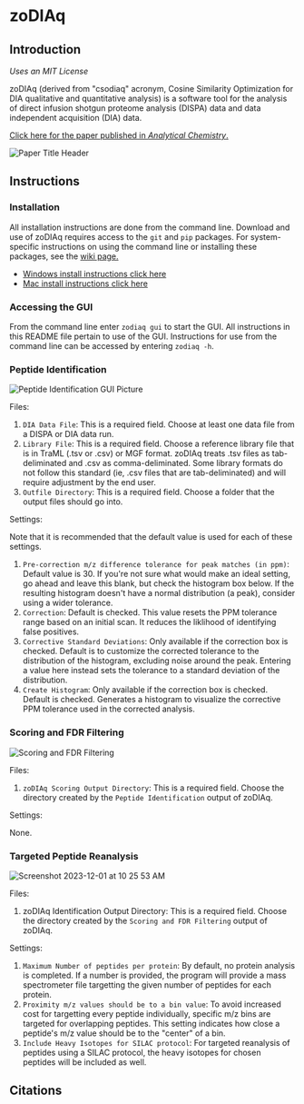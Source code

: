 # zoDIAq
## Introduction

*Uses an MIT License* 

zoDIAq (derived from "csodiaq" acronym, Cosine Similarity Optimization for DIA qualitative and quantitative analysis) is a software tool 
for the analysis of direct infusion shotgun proteome analysis (DISPA) data and data independent acquisition (DIA) data.

[Click here for the paper published in *Analytical Chemistry*.](https://doi.org/10.1021/acs.analchem.1c02021)

![Paper Title Header](https://github.com/xomicsdatascience/zoDIAq/blob/main/img/zodiaq-paper.png)

## Instructions
### Installation

All installation instructions are done from the command line. Download and use of zoDIAq requires access to the `git` and `pip` packages. For system-specific instructions on using the command line or installing these packages, see the [wiki page.](https://github.com/xomicsdatascience/zoDIAq/wiki)

* [Windows install instructions click here](https://github.com/xomicsdatascience/zoDIAq/wiki/Install-Instructions-for-Windows)
* [Mac install instructions click here](https://github.com/xomicsdatascience/zoDIAq/wiki/Install-Instructions-for-Mac)

### Accessing the GUI

From the command line enter `zodiaq gui` to start the GUI. All instructions in this README file pertain to use of the GUI. 
Instructions for use from the command line can be accessed by entering `zodiaq -h`.

### Peptide Identification

![Peptide Identification GUI Picture](https://github.com/xomicsdatascience/zoDIAq/assets/11773171/6356880f-80df-4baa-83c4-ac2675108ff0)

Files: 
1. `DIA Data File`: This is a required field. Choose at least one data file from a DISPA or DIA data run.
2. `Library File`: This is a required field. Choose a reference library file that is in TraML (.tsv or .csv) or MGF format. 
zoDIAq treats .tsv files as tab-deliminated and .csv as comma-deliminated. Some library formats do not follow this standard (ie, .csv files that are tab-deliminated) and will require adjustment by the end user.
3. `Outfile Directory`: This is a required field. Choose a folder that the output files should go into.

Settings:

Note that it is recommended that the default value is used for each of these settings.

1. `Pre-correction m/z difference tolerance for peak matches (in ppm)`: Default value is 30. 
If you're not sure what would make an ideal setting, go ahead and leave this blank, but check the histogram box below. 
If the resulting histogram doesn't have a normal distribution (a peak), consider using a wider tolerance.
2. `Correction`: Default is checked. This value resets the PPM tolerance range based on an initial scan. It reduces the liklihood of identifying false positives.
3. `Corrective Standard Deviations`: Only available if the correction box is checked. Default is to customize the corrected tolerance to the distribution of the histogram, excluding noise around the peak. 
Entering a value here instead sets the tolerance to a standard deviation of the distribution.
4. `Create Histogram`: Only available if the correction box is checked. Default is checked. 
Generates a histogram to visualize the corrective PPM tolerance used in the corrected analysis.

### Scoring and FDR Filtering

![Scoring and FDR Filtering](https://github.com/xomicsdatascience/zoDIAq/assets/11773171/c0c36ffa-676c-4a7c-b30b-0fb66517d1d6)

Files: 
1. `zoDIAq Scoring Output Directory`: This is a required field. Choose the directory created by the `Peptide Identification` output of zoDIAq.

Settings:

None.

### Targeted Peptide Reanalysis

![Screenshot 2023-12-01 at 10 25 53 AM](https://github.com/xomicsdatascience/zoDIAq/assets/11773171/7495fcfc-65ae-4197-b092-1624c88bf18e)

Files: 
1. zoDIAq Identification Output Directory: This is a required field. Choose the directory created by the `Scoring and FDR Filtering` output of zoDIAq.

Settings:

1. `Maximum Number of peptides per protein`: By default, no protein analysis is completed. If a number is provided, the program will provide a mass spectrometer file targetting the given number of peptides for each protein.
2. `Proximity m/z values should be to a bin value`: To avoid increased cost for targetting every peptide individually, specific m/z bins are targeted for overlapping peptides. This setting indicates how close a peptide's m/z value should be to the "center" of a bin.
3. `Include Heavy Isotopes for SILAC protocol`: For targeted reanalysis of peptides using a SILAC protocol, the heavy isotopes for chosen peptides will be included as well.

## Citations
